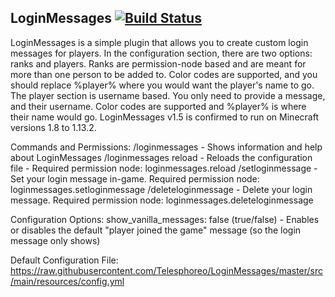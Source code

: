 ## LoginMessages [![Build Status](https://travis-ci.org/Telesphoreo/LoginMessages.svg?branch=master)](https://travis-ci.org/Telesphoreo/LoginMessages)
LoginMessages is a simple plugin that allows you to create custom login messages for players. In the configuration section, there are two options: ranks and players. Ranks are permission-node based and are meant for more than one person to be added to. Color codes are supported, and you should replace %player% where you would want the player's name to go. The player section is username based. You only need to provide a message, and their username. Color codes are supported and %player% is where their name would go.
LoginMessages v1.5 is confirmed to run on Minecraft versions 1.8 to 1.13.2.

Commands and Permissions:
/loginmessages - Shows information and help about LoginMessages
/loginmessages reload - Reloads the configuration file - Required permission node: loginmessages.reload
/setloginmessage <message> - Set your login message in-game. Required permission node: loginmessages.setloginmessage
/deleteloginmessage - Delete your login message. Required permission node: loginmessages.deleteloginmessage

Configuration Options:
show_vanilla_messages: false (true/false) - Enables or disables the default "player joined the game" message (so the login message only shows)

Default Configuration File: https://raw.githubusercontent.com/Telesphoreo/LoginMessages/master/src/main/resources/config.yml
